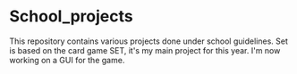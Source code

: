 # School_projects

This repository contains various projects done under school guidelines. Set is based on the card game SET, it's my main project for this year. I'm now working on a GUI for the game.

